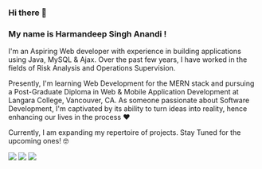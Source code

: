 ### Hi there 👋
### My name is Harmandeep Singh Anandi !

I'm an Aspiring Web developer with experience in building applications using Java, MySQL & Ajax. Over the past few years, I have worked in the fields of Risk Analysis and Operations Supervision.

Presently, I'm learning Web Development for the MERN stack and pursuing a Post-Graduate Diploma in Web & Mobile Application Development at Langara College, Vancouver, CA. As someone passionate about Software Development, I'm captivated by its ability to turn ideas into reality, hence enhancing our lives in the process :heart:

Currently, I am expanding my repertoire of projects. Stay Tuned for the upcoming ones! :nerd_face:	

<!-- You can check my <a href="" target="blank" >Portfolio</a>. -->

<span align="center">
<a href="mailto:hsinghanandi@gmail.com"><img src="https://img.icons8.com/color/48/000000/gmail-new.png"/></a>
<a href="https://www.linkedin.com/in/hsinghanandi/"><img src="https://img.icons8.com/fluency/48/000000/linkedin.png"/></a>
<a href="https://twitter.com/hsinghanandi"><img src="https://img.icons8.com/color/48/000000/twitter--v1.png"/></a>
</span>

<!--
**hsinghanandi/hsinghanandi** is a ✨ _special_ ✨ repository because its `README.md` (this file) appears on your GitHub profile.

Here are some ideas to get you started:

- 🔭 I’m currently working on ...
- 🌱 I’m currently learning ...
- 👯 I’m looking to collaborate on ...
- 🤔 I’m looking for help with ...
- 💬 Ask me about ...
- 📫 How to reach me: ...
- 😄 Pronouns: ...
- ⚡ Fun fact: ...
-->
